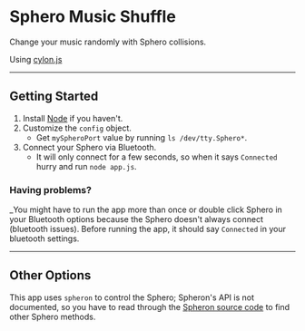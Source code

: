 # Sphero Music Shuffle
Change your music randomly with Sphero collisions.

Using [cylon.js](http://cylonjs.com/documentation/drivers/sphero/)

---

## Getting Started

1. Install [Node](https://npmjs.org) if you haven't.
1. Customize the `config` object.
    - Get `mySpheroPort` value by running `ls /dev/tty.Sphero*`.
1. Connect your Sphero via Bluetooth.
    - It will only connect for a few seconds, so when it says `Connected` hurry and run `node app.js`.

### Having problems?

_You might have to run the app more than once or double click Sphero in your Bluetooth options because the Sphero doesn't always connect (bluetooth issues). Before running the app, it should say `Connected` in your bluetooth settings.

---

## Other Options

This app uses `spheron` to control the Sphero; Spheron's API is not documented, so you have to read through the [Spheron source code](https://github.com/alchemycs/spheron/blob/master/lib/commands/api.js) to find other Sphero methods.